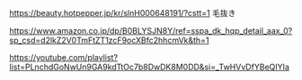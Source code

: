 https://beauty.hotpepper.jp/kr/slnH000648191/?cstt=1
毛抜き

https://www.amazon.co.jp/dp/B0BLYSJN8Y/ref=sspa_dk_hqp_detail_aax_0?sp_csd=d2lkZ2V0TmFtZT1zcF9ocXBfc2hhcmVk&th=1

https://youtube.com/playlist?list=PLnchdGoNwUn9GA9kdTtOc7b8DwDK8M0DD&si=_TwHVvDfYBeQIYIa
